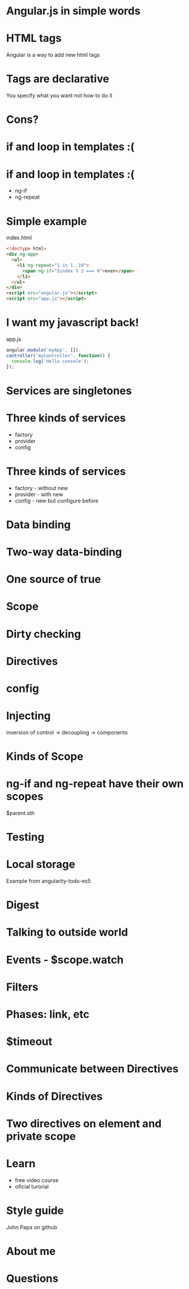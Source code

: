 # Angular.js in simple words

# HTML tags

Angular is a way to add new html tags

# Tags are declarative

You specify what you want not how to do it

# Cons?

# if and loop in templates :(

# if and loop in templates :(

- ng-if
- ng-repeat

# Simple example

index.html
```html
<!doctype html>
<div ng-app>
  <ul>
    <li ng-repeat="1 in 1..10">
      <span ng-if="$index % 2 === 0">even</span>
    </li>
  </ul>
</div>
<script src="angular.js"></script>
<script src="app.js"></script>
```

# I want my javascript back!

app.js
```javascript
angular.module('myApp', []).
controller('myController', function() {
  console.log('Hello console');
});
```

# Services are singletones

# Three kinds of services

- factory
- provider
- config

# Three kinds of services

- factory - without new
- provider - with new
- config - new but configure before

# Data binding

# Two-way data-binding

# One source of true

# Scope

# Dirty checking

# Directives

# config

# Injecting

inversion of control -> decoupling -> components

# Kinds of Scope

# ng-if and ng-repeat have their own scopes

$parent.sth

# Testing

# Local storage

Example from angularity-todo-es5

# Digest

# Talking to outside world

# Events - $scope.watch

# Filters

# Phases: link, etc

# $timeout

# Communicate between Directives

# Kinds of Directives

# Two directives on element and private scope

# Learn

- free video course
- oficial turorial

# Style guide

John Papa on github

# About me

# Questions
